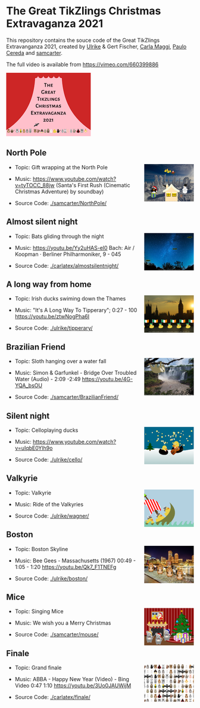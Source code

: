 # The Great TikZlings Christmas Extravaganza 2021

This repository contains the souce code of the Great TikZlings Extravanganza 2021, created by [Ulrike](https://github.com/u-fischer) & Gert Fischer, [Carla Maggi](https://github.com/CarLaTeX), [Paulo Cereda](https://github.com/cereda) and [samcarter](https://github.com/samcarter).

The full video is available from https://vimeo.com/660399886

[![](./samcarter/title/title.png)](https://vimeo.com/660399886)

## North Pole

<img align="right" src="./samcarter/NorthPole/NorthPole.png" height="100">

- Topic: Gift wrapping at the North Pole

- Music: https://www.youtube.com/watch?v=tyTOCC_88jw (Santa's First Rush (Cinematic Christmas Adventure) by soundbay)

- Source Code: [./samcarter/NorthPole/](https://github.com/TikZlings/Extravaganza2021/tree/main/samcarter/NorthPole)

## Almost silent night

<img align="right" src="./carlatex/almostsilentnight/almostsilentnight.png" height="100">

- Topic: Bats gliding through the night

- Music: https://youtu.be/Yy2uHAS-el0 Bach: Air / Koopman · Berliner Philharmoniker, 9 - 045

- Source Code: [./carlatex/almostsilentnight/](https://github.com/TikZlings/Extravaganza2021/tree/main/carlatex/almostsilentnight)

## A long way from home

<img align="right" src="./ulrike/tipperary/tipperary.png" height="100">

- Topic: Irish ducks swiming down the Thames

- Music: "It's A Long Way To Tipperary"; 0:27 - 100 https://youtu.be/ztwNogPha6I

- Source Code: [./ulrike/tipperary/](https://github.com/TikZlings/Extravaganza2021/tree/main/ulrike/tipperary)

## Brazilian Friend

<img align="right" src="./samcarter/BrazilianFriend/BrazilianFriend.png" height="100">

- Topic: Sloth hanging over a water fall

- Music: Simon & Garfunkel - Bridge Over Troubled Water (Audio) - 2:09 -2:49 https://youtu.be/4G-YQA_bsOU

- Source Code: [./samcarter/BrazilianFriend/](https://github.com/TikZlings/Extravaganza2021/tree/main/samcarter/BrazilianFriend)

## Silent night

<img align="right" src="./ulrike/cello/celloducks.png" height="100">

- Topic: Celloplaying ducks

- Music: https://www.youtube.com/watch?v=uIqbE0Ylh9o

- Source Code: [./ulrike/cello/](https://github.com/TikZlings/Extravaganza2021/tree/main/ulrike/cello)

## Valkyrie

<img align="right" src="./ulrike/wagner/walkuere.png" height="100">

- Topic: Valkyrie

- Music: Ride of the Valkyries

- Source Code: [./ulrike/wagner/](https://github.com/TikZlings/Extravaganza2021/tree/main/ulrike/wagner)

## Boston

<img align="right" src="./ulrike/boston/boston.png" height="100">

- Topic: Boston Skyline

- Music: Bee Gees - Massachusetts (1967) 00:49 - 1:05 - 1:20 https://youtu.be/Qk7_F1TNEFg

- Source Code: [./ulrike/boston/](https://github.com/TikZlings/Extravaganza2021/tree/main/ulrike/boston)

## Mice

<img align="right" src="./samcarter/mouse/SingingMouse.png" height="100">

- Topic: Singing Mice

- Music: We wish you a Merry Christmas

- Source Code: [./samcarter/mouse/](https://github.com/TikZlings/Extravaganza2021/tree/main/samcarter/mouse)

## Finale

<img align="right" src="./carlatex/finale/granfinale.png" height="100">

- Topic: Grand finale

- Music: ABBA - Happy New Year (Video) - Bing Video 0:47 1:10 https://youtu.be/3Uo0JAUWijM

- Source Code: [./carlatex/finale/](https://github.com/TikZlings/Extravaganza2021/tree/main/carlatex/finale)
